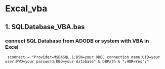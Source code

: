 # Excal_vba


  <h2>1. SQLDatabase_VBA.bas</h2>
  <h3>connect SQL Database from ADODB or system with VBA in Excel</h3>
  
```
 sconnect = "Provider=MSDASQL.1;DSN=your ODBC connection name;UID=your user;PWD=your password;DBQ=your database" & DBPath & ";HDR=Yes';"
```
